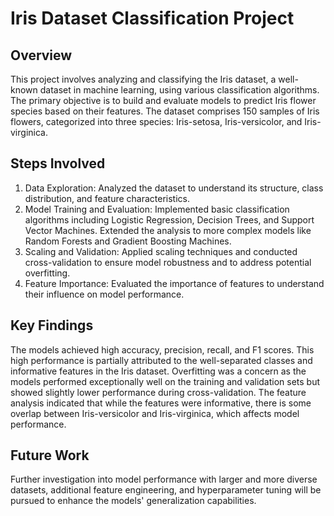 # Iris Dataset Classification Project
## Overview
This project involves analyzing and classifying the Iris dataset, a well-known dataset in machine learning, using various classification algorithms. The primary objective is to build and evaluate models to predict Iris flower species based on their features. The dataset comprises 150 samples of Iris flowers, categorized into three species: Iris-setosa, Iris-versicolor, and Iris-virginica.

## Steps Involved
1. Data Exploration: Analyzed the dataset to understand its structure, class distribution, and feature characteristics.
2. Model Training and Evaluation: Implemented basic classification algorithms including Logistic Regression, Decision Trees, and Support Vector Machines. Extended the analysis to more complex models like Random Forests and Gradient Boosting Machines.
3. Scaling and Validation: Applied scaling techniques and conducted cross-validation to ensure model robustness and to address potential overfitting.
4. Feature Importance: Evaluated the importance of features to understand their influence on model performance.
## Key Findings
The models achieved high accuracy, precision, recall, and F1 scores. This high performance is partially attributed to the well-separated classes and informative features in the Iris dataset.
Overfitting was a concern as the models performed exceptionally well on the training and validation sets but showed slightly lower performance during cross-validation.
The feature analysis indicated that while the features were informative, there is some overlap between Iris-versicolor and Iris-virginica, which affects model performance.
## Future Work
Further investigation into model performance with larger and more diverse datasets, additional feature engineering, and hyperparameter tuning will be pursued to enhance the models' generalization capabilities.
